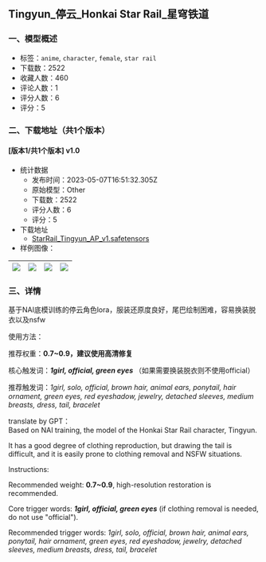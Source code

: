 ## Tingyun_停云_Honkai Star Rail_星穹铁道
### 一、模型概述

- 标签：`anime`, `character`, `female`, `star rail`
- 下载数：2522
- 收藏人数：460
- 评论人数：1
- 评分人数：6
- 评分：5

### 二、下载地址（共1个版本）

#### [版本1/共1个版本] v1.0

- 统计数据
  - 发布时间：2023-05-07T16:51:32.305Z
  - 原始模型：Other
  - 下载数：2522
  - 评分人数：6
  - 评分：5
- 下载地址
  - [StarRail_Tingyun_AP_v1.safetensors](https://civitai.com/api/download/models/64977)
- 样例图像：

| <img src="https://image.civitai.com/xG1nkqKTMzGDvpLrqFT7WA/419f5f1d-98f7-409e-8888-0301a06dbef8/width=450/719010.jpeg" /> | <img src="https://image.civitai.com/xG1nkqKTMzGDvpLrqFT7WA/60cb191d-07e5-4f4a-8f66-dec6f63eb451/width=450/719009.jpeg" /> | <img src="https://image.civitai.com/xG1nkqKTMzGDvpLrqFT7WA/47e98790-0e5c-40d3-bdf4-782455208f94/width=450/719011.jpeg" /> | <img src="https://image.civitai.com/xG1nkqKTMzGDvpLrqFT7WA/6d2ceb5b-b016-4520-b5b4-0ccb62b1def3/width=450/719013.jpeg" /> |
| ---- | ---- | ---- | ---- |


### 三、详情
<p>基于NAI底模训练的停云角色lora，服装还原度良好，尾巴绘制困难，容易换装脱衣以及nsfw</p><p>使用方法：</p><p>推荐权重：<strong>0.7~0.9，建议使用高清修复</strong></p><p>核心触发词：<strong><em>1girl, official, green eyes </em></strong>（如果需要换装脱衣则不使用official）</p><p>推荐触发词：<em>1girl, solo, official, brown hair, animal ears, ponytail, hair ornament, green eyes, red eyeshadow, jewelry, detached sleeves, medium breasts, dress, tail, bracelet</em></p><p></p><p>translate by GPT：<br />Based on NAI training, the model of the Honkai Star Rail character, Tingyun.</p><p>It has a good degree of clothing reproduction, but drawing the tail is difficult, and it is easily prone to clothing removal and NSFW situations.</p><p>Instructions:</p><p>Recommended weight: <strong>0.7~0.9</strong>, high-resolution restoration is recommended.</p><p>Core trigger words: <strong><em>1girl, official, green eyes</em></strong> (if clothing removal is needed, do not use "official").</p><p>Recommended trigger words: <em>1girl, solo, official, brown hair, animal ears, ponytail, hair ornament, green eyes, red eyeshadow, jewelry, detached sleeves, medium breasts, dress, tail, bracelet</em></p>